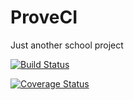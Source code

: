 # ProveCI
Just another school project

[![Build Status](https://travis-ci.org/FrancescoTerrosi/ProveCI.svg?branch=master)](https://travis-ci.org/FrancescoTerrosi/ProveCI)

[![Coverage Status](https://coveralls.io/repos/github/FrancescoTerrosi/ProveCI/badge.svg?branch=master)](https://coveralls.io/github/FrancescoTerrosi/ProveCI?branch=master)
